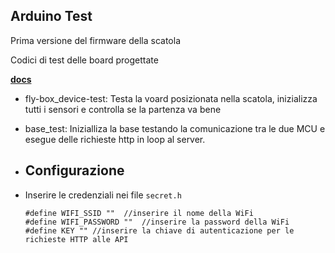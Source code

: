 ## Arduino Test

Prima versione del firmware della scatola

Codici di test delle board progettate 

[**docs**](../docs/hardware/index.md)

- fly-box_device-test: Testa la voard posizionata nella scatola, inizializza tutti i sensori e controlla se la partenza va bene

- base_test: Inizialliza la base testando la comunicazione tra le due MCU e esegue delle richieste http in loop al server. 

- ## Configurazione

- Inserire le credenziali nei file `secret.h`
  
  ```
  #define WIFI_SSID ""  //inserire il nome della WiFi
  #define WIFI_PASSWORD ""  //inserire la password della WiFi
  #define KEY "" //inserire la chiave di autenticazione per le richieste HTTP alle API
  ```